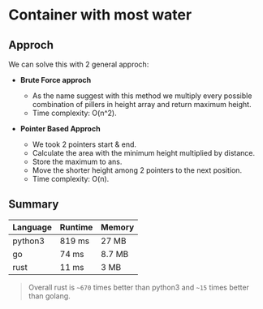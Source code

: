 # Container with most water

## Approch

We can solve this with 2 general approch:
* **Brute Force approch**  
    * As the name suggest with this method we multiply every possible combination of pillers in height array and return maximum height.
    * Time complexity: O(n^2).

* **Pointer Based Approch**  
    * We took 2 pointers start & end.
    * Calculate the area with the minimum height multiplied by distance.
    * Store the maximum to ans.
    * Move the shorter height among 2 pointers to the next position.
    * Time complexity: O(n).

## Summary


| Language | Runtime | Memory  |
| :--------| :------ | :------ |
| python3  | 819 ms | 27 MB |
| go       | 74 ms  | 8.7 MB  |
| rust     | 11 ms   | 3 MB  |

> Overall rust is `~670` times better than python3 and `~15` times better than golang.
